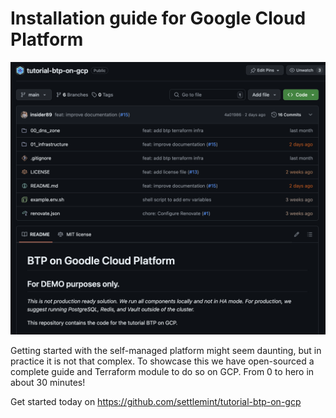 # Installation guide for Google Cloud Platform

![Changelog Image](../static/img/releases/installation-guide-for-google-cloud-platform.png)

Getting started with the self-managed platform might seem daunting, but in practice it is not that complex. To showcase this we have open-sourced a complete guide and Terraform module to do so on GCP. From 0 to hero in about 30 minutes!

Get started today on [https://github.com/settlemint/tutorial-btp-on-gcp ](https://github.com/settlemint/tutorial-btp-on-gcp)
